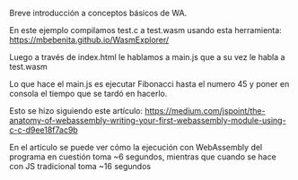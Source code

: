 Breve introducción a conceptos básicos de WA.

En este ejemplo compilamos test.c a test.wasm usando esta herramienta: https://mbebenita.github.io/WasmExplorer/

Luego a través de index.html le hablamos a main.js que a su vez le habla a test.wasm

Lo que hace el main.js es ejecutar Fibonacci hasta el numero 45 y poner en consola el tiempo que se tardó en hacerlo.

Esto se hizo siguiendo este artículo: https://medium.com/jspoint/the-anatomy-of-webassembly-writing-your-first-webassembly-module-using-c-c-d9ee18f7ac9b


En el artículo se puede ver cómo la ejecución con WebAssembly del programa en cuestión toma ~6 segundos, mientras que cuando se hace con JS tradicional toma ~16 segundos
